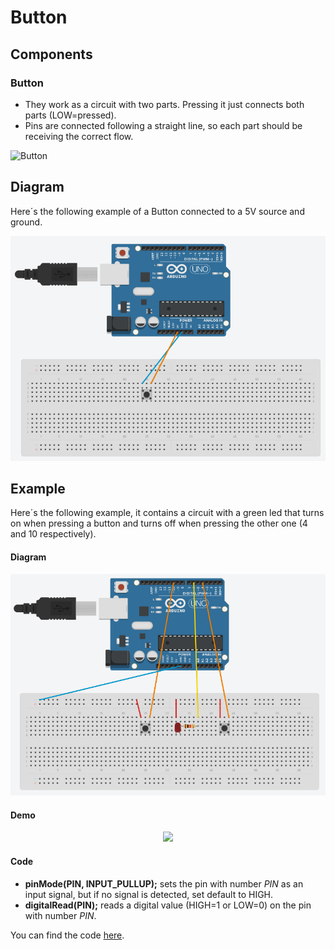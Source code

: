 
# Button

## Components 
### Button

* They work as a circuit with two parts. Pressing it just connects both parts (LOW=pressed).
* Pins are connected following a straight line, so each part should be receiving the correct flow.

<img title="Button" src="https://www.projecthub.in/wp-content/uploads/2019/12/pushbutton_diagram.png" width=200/>

## Diagram

Here´s the following example of a Button connected to a 5V source and ground.

![Button diagram](./img/Button_diagram.png)

## Example
Here´s the following example, it contains a circuit with a green led that turns on when pressing a button and turns off when pressing the other one (4 and 10 respectively).

#### Diagram
![Button example](./img/Button_example.png)

#### Demo
<p align="center"><img src="./img/Button_demo.gif"/></p>

#### Code

* **pinMode(PIN, INPUT_PULLUP);** sets the pin with number *PIN* as an input signal, but if no signal is detected, set default to HIGH.
* **digitalRead(PIN);** reads a digital value (HIGH=1 or LOW=0) on the pin with number *PIN*.

You can find the code [here](./Button.ino).
